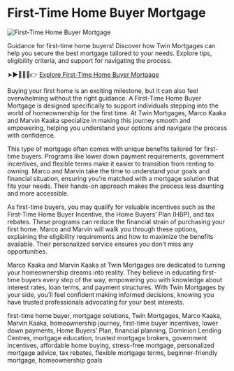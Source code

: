# First-Time Home Buyer Mortgage

![First-Time Home Buyer Mortgage](https://twinmortgages.com/wp-content/uploads/2025/01/First-time-Home-Buyer.jpg)

Guidance for first-time home buyers! Discover how Twin Mortgages can help you secure the best mortgage tailored to your needs. Explore tips, eligibility criteria, and support for navigating the process.

➤►🏡👶✨👉 [Explore First-Time Home Buyer Mortgage](https://twinmortgages.com/services/first-time-home-buyer/)

Buying your first home is an exciting milestone, but it can also feel overwhelming without the right guidance. A First-Time Home Buyer Mortgage is designed specifically to support individuals stepping into the world of homeownership for the first time. At Twin Mortgages, Marco Kaaka and Marvin Kaaka specialize in making this journey smooth and empowering, helping you understand your options and navigate the process with confidence.

This type of mortgage often comes with unique benefits tailored for first-time buyers. Programs like lower down payment requirements, government incentives, and flexible terms make it easier to transition from renting to owning. Marco and Marvin take the time to understand your goals and financial situation, ensuring you’re matched with a mortgage solution that fits your needs. Their hands-on approach makes the process less daunting and more accessible.

As first-time buyers, you may qualify for valuable incentives such as the First-Time Home Buyer Incentive, the Home Buyers’ Plan (HBP), and tax rebates. These programs can reduce the financial strain of purchasing your first home. Marco and Marvin will walk you through these options, explaining the eligibility requirements and how to maximize the benefits available. Their personalized service ensures you don’t miss any opportunities.

Marco Kaaka and Marvin Kaaka at Twin Mortgages are dedicated to turning your homeownership dreams into reality. They believe in educating first-time buyers every step of the way, empowering you with knowledge about interest rates, loan terms, and payment structures. With Twin Mortgages by your side, you’ll feel confident making informed decisions, knowing you have trusted professionals advocating for your best interests.

first-time home buyer, mortgage solutions, Twin Mortgages, Marco Kaaka, Marvin Kaaka, homeownership journey, first-time buyer incentives, lower down payments, Home Buyers’ Plan, financial planning, Dominion Lending Centres, mortgage education, trusted mortgage brokers, government incentives, affordable home buying, stress-free mortgage, personalized mortgage advice, tax rebates, flexible mortgage terms, beginner-friendly mortgage, homeownership goals
